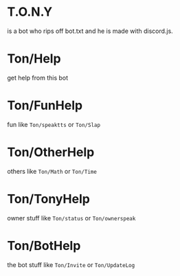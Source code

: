 # T.O.N.Y
is a bot who rips off bot.txt and he is made with discord.js.

# Ton/Help
get help from this bot

# Ton/FunHelp
fun like `Ton/speaktts` or `Ton/Slap`

# Ton/OtherHelp
others like `Ton/Math` or `Ton/Time`

# Ton/TonyHelp
owner stuff like `Ton/status` or `Ton/ownerspeak`

# Ton/BotHelp
the bot stuff like `Ton/Invite` or `Ton/UpdateLog`

